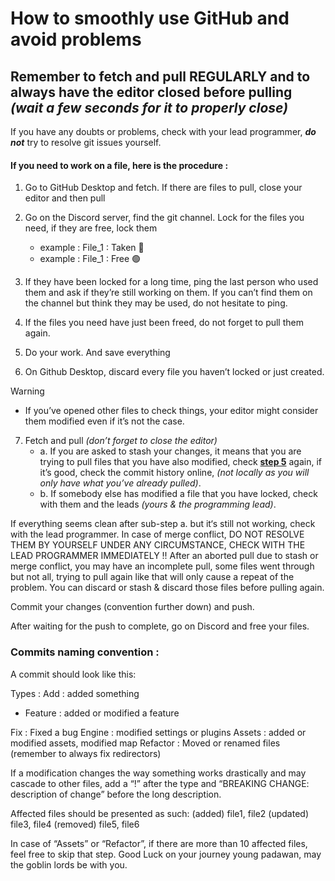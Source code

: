 # How to smoothly use GitHub and avoid problems

## Remember to fetch and pull REGULARLY and to always have the editor closed before pulling *(wait a few seconds for it to properly close)*

If you have any doubts or problems, check with your lead programmer, **_do not_** try to resolve git issues yourself.

#### If you need to work on a file, here is the procedure :

1. Go to GitHub Desktop and fetch.
   If there are files to pull, close your editor and then pull

2. Go on the Discord server, find the git channel. Lock for the files you need, if they are free, lock them
   - example : File_1 : Taken 🛑
   - example : File_1 : Free 🟢

3. If they have been locked for a long time, ping the last person who used them and ask if they’re still working on them. 
   If you can’t find them on the channel but think they may be used, do not hesitate to ping.

4. If the files you need have just been freed, do not forget to pull them again.

5. Do your work. And save everything

6. On Github Desktop, discard every file you haven’t locked or just created.
> [!warning]
   > - If you’ve opened other files to check things, your editor might consider them modified even if it’s not the case.

7. Fetch and pull *(don’t forget to close the editor)*
   - a. If you are asked to stash your changes, it means that you are trying to pull files that you have also modified, check **[step 5](https://github.com/Loris-Moreau/Git-Workflow/blob/main/GitHubWorkflow.md#L21 "Link to Step 5")** again, if it’s good, check the commit history online, *(not locally as you will only have what you’ve already pulled)*.
   - b. If somebody else has modified a file that you have locked, check with them and the leads *(yours & the programming lead)*.


If everything seems clean after sub-step a. but it‘s still not working, check with the lead programmer.
In case of merge conflict, DO NOT RESOLVE THEM BY YOURSELF UNDER ANY CIRCUMSTANCE, CHECK WITH THE LEAD PROGRAMMER IMMEDIATELY !!
After an aborted pull due to stash or merge conflict, you may have an incomplete pull, some files went through but not all, trying to pull again like that will only cause a repeat of the problem. You can discard or stash & discard those files before pulling again.

Commit your changes (convention further down) and push.

After waiting for the push to complete, go on Discord and free your files.

### Commits naming convention :

A commit should look like this:

Types :
Add : added something
- Feature : added or modified a feature

  
Fix : Fixed a bug
Engine : modified settings or plugins
Assets : added or modified assets, modified map
Refactor : Moved or renamed files  (remember to always fix redirectors)

If a modification changes the way something works drastically and may cascade to other files, add a “!” after the type and “BREAKING CHANGE: description of change” before the long description.


Affected files should be presented as such:
(added) file1, file2
(updated) file3, file4
(removed) file5, file6

In case of “Assets” or “Refactor”, if there are more than 10 affected files, feel free to skip that step.
Good Luck on your journey young padawan, may the goblin lords be with you.

